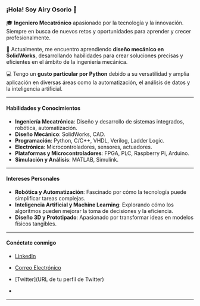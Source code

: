 ### ¡Hola! Soy Airy Osorio 👋

🎓 **Ingeniero Mecatrónico** apasionado por la tecnología y la innovación. Siempre en busca de nuevos retos y oportunidades para aprender y crecer profesionalmente.

🔧 Actualmente, me encuentro aprendiendo **diseño mecánico en SolidWorks**, desarrollando habilidades para crear soluciones precisas y eficientes en el ámbito de la ingeniería mecánica.

💻 Tengo un **gusto particular por Python** debido a su versatilidad y amplia aplicación en diversas áreas como la automatización, el análisis de datos y la inteligencia artificial.

---

#### Habilidades y Conocimientos

- **Ingeniería Mecatrónica**: Diseño y desarrollo de sistemas integrados, robótica, automatización.
- **Diseño Mecánico**: SolidWorks, CAD.
- **Programación**: Python, C/C++, VHDL, Verilog, Ladder Logic.
- **Electrónica**: Microcontroladores, sensores, actuadores.
- **Plataformas y Microcontroladores**: FPGA, PLC, Raspberry Pi, Arduino.
- **Simulación y Análisis**: MATLAB, Simulink.


---


#### Intereses Personales

- **Robótica y Automatización**: Fascinado por cómo la tecnología puede simplificar tareas complejas.
- **Inteligencia Artificial y Machine Learning**: Explorando cómo los algoritmos pueden mejorar la toma de decisiones y la eficiencia.
- **Diseño 3D y Prototipado**: Apasionado por transformar ideas en modelos físicos tangibles.

---

#### Conéctate conmigo

- [LinkedIn](https://www.linkedin.com/in/mario-airy-hernandez-osorio-9537a3207/)

- [Correo Electrónico](xytrex12@gmail.com)

- [Twitter](URL de tu perfil de Twitter)
- 
---

<!---
Airy0sorio/Airy0sorio is a ✨ special ✨ repository because its `README.md` (this file) appears on your GitHub profile.
You can click the Preview link to take a look at your changes.
--->
